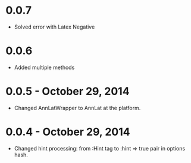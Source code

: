 # 0.0.7

- Solved error with Latex Negative 

# 0.0.6

- Added multiple methods

# 0.0.5 - October 29, 2014

- Changed AnnLatWrapper to AnnLat at the platform.

# 0.0.4 - October 29, 2014

- Changed hint processing: from :Hint tag to :hint => true pair in
  options hash.